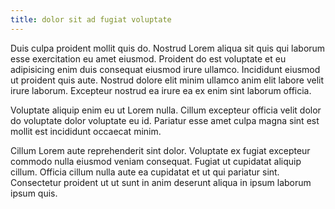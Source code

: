 ```yaml
---
title: dolor sit ad fugiat voluptate
---
```


Duis culpa proident mollit quis do. Nostrud Lorem aliqua sit quis qui laborum esse exercitation eu amet eiusmod. Proident do est voluptate et eu adipisicing enim duis consequat eiusmod irure ullamco. Incididunt eiusmod ut proident quis aute. Nostrud dolore elit minim ullamco anim elit labore velit irure laborum. Excepteur nostrud ea irure ea ex enim sint laborum officia.

Voluptate aliquip enim eu ut Lorem nulla. Cillum excepteur officia velit dolor do voluptate dolor voluptate eu id. Pariatur esse amet culpa magna sint est mollit est incididunt occaecat minim.

Cillum Lorem aute reprehenderit sint dolor. Voluptate ex fugiat excepteur commodo nulla eiusmod veniam consequat. Fugiat ut cupidatat aliquip cillum. Officia cillum nulla aute ea cupidatat et ut qui pariatur sint. Consectetur proident ut ut sunt in anim deserunt aliqua in ipsum laborum ipsum quis.